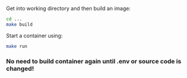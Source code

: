 Get into working directory and then build an image:

```bash
cd ...
make build
```

Start a container using:
```bash
make run
```

### No need to build container again until .env or source code is changed!